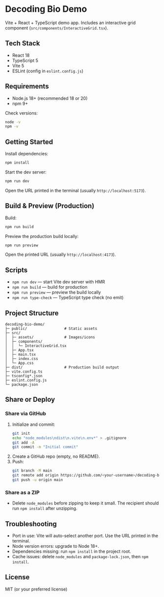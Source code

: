# Decoding Bio Demo

Vite + React + TypeScript demo app. Includes an interactive grid component (`src/components/InteractiveGrid.tsx`).

## Tech Stack
- React 18
- TypeScript 5
- Vite 5
- ESLint (config in `eslint.config.js`)

## Requirements
- Node.js 18+ (recommended 18 or 20)
- npm 9+

Check versions:
```bash
node -v
npm -v
```

## Getting Started

Install dependencies:
```bash
npm install
```

Start the dev server:
```bash
npm run dev
```
Open the URL printed in the terminal (usually `http://localhost:5173`).

## Build & Preview (Production)

Build:
```bash
npm run build
```

Preview the production build locally:
```bash
npm run preview
```
Open the printed URL (usually `http://localhost:4173`).

## Scripts

- `npm run dev` — start Vite dev server with HMR
- `npm run build` — build for production
- `npm run preview` — preview the build locally
- `npm run type-check` — TypeScript type check (no emit)

## Project Structure

```
decoding-bio-demo/
├─ public/                 # Static assets
├─ src/
│  ├─ assets/              # Images/icons
│  ├─ components/
│  │  └─ InteractiveGrid.tsx
│  ├─ App.tsx
│  ├─ main.tsx
│  ├─ index.css
│  └─ App.css
├─ dist/                   # Production build output
├─ vite.config.ts
├─ tsconfig*.json
├─ eslint.config.js
└─ package.json
```

## Share or Deploy

### Share via GitHub
1. Initialize and commit:
   ```bash
   git init
   echo "node_modules\ndist\n.vite\n.env*" > .gitignore
   git add -A
   git commit -m "Initial commit"
   ```
2. Create a GitHub repo (empty, no README).
3. Push:
   ```bash
   git branch -M main
   git remote add origin https://github.com/<your-username>/decoding-bio-demo.git
   git push -u origin main
   ```

### Share as a ZIP
- Delete `node_modules` before zipping to keep it small. The recipient should run `npm install` after unzipping.

## Troubleshooting

- Port in use: Vite will auto-select another port. Use the URL printed in the terminal.
- Node version errors: upgrade to Node 18+.
- Dependencies missing: run `npm install` in the project root.
- Cache issues: delete `node_modules` and `package-lock.json`, then `npm install`.

## License
MIT (or your preferred license)
